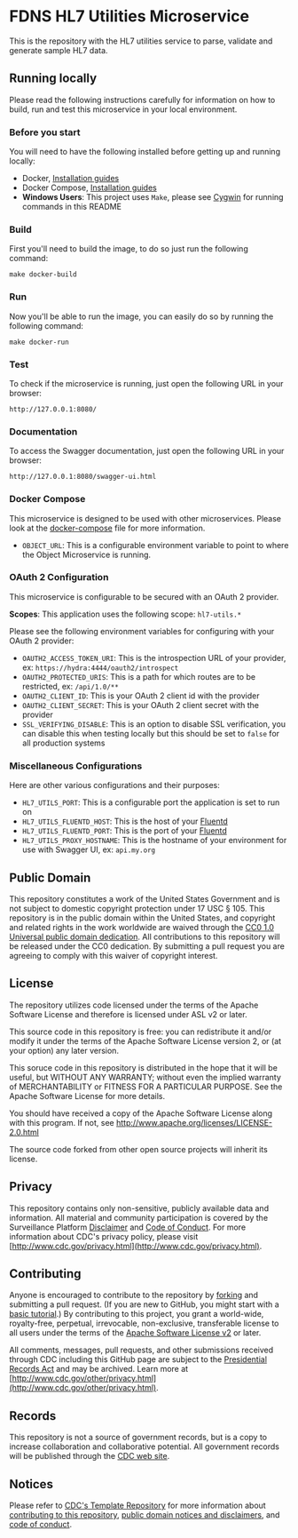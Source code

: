 # FDNS HL7 Utilities Microservice
This is the repository with the HL7 utilities service to parse, validate and generate sample HL7 data.

## Running locally
Please read the following instructions carefully for information on how to build, run and test this microservice in your local environment.

### Before you start
You will need to have the following installed before getting up and running locally:

- Docker, [Installation guides](https://docs.docker.com/install/)
- Docker Compose, [Installation guides](https://docs.docker.com/compose/install/)
- **Windows Users**: This project uses `Make`, please see [Cygwin](http://www.cygwin.com/) for running commands in this README

### Build

First you'll need to build the image, to do so just run the following command:

```
make docker-build
```

### Run

Now you'll be able to run the image, you can easily do so by running the following command:

```
make docker-run
```

### Test

To check if the microservice is running, just open the following URL in your browser:

```
http://127.0.0.1:8080/
```

### Documentation

To access the Swagger documentation, just open the following URL in your browser:

```
http://127.0.0.1:8080/swagger-ui.html
```

### Docker Compose
This microservice is designed to be used with other microservices. Please look at the [docker-compose](./docker-compose.yml) file for more information.

* `OBJECT_URL`: This is a configurable environment variable to point to where the Object Microservice is running.

### OAuth 2 Configuration

This microservice is configurable to be secured with an OAuth 2 provider.

__Scopes__: This application uses the following scope: `hl7-utils.*`

Please see the following environment variables for configuring with your OAuth 2 provider:

* `OAUTH2_ACCESS_TOKEN_URI`: This is the introspection URL of your provider, ex: `https://hydra:4444/oauth2/introspect`
* `OAUTH2_PROTECTED_URIS`: This is a path for which routes are to be restricted, ex: `/api/1.0/**`
* `OAUTH2_CLIENT_ID`: This is your OAuth 2 client id with the provider
* `OAUTH2_CLIENT_SECRET`: This is your OAuth 2 client secret with the provider
* `SSL_VERIFYING_DISABLE`: This is an option to disable SSL verification, you can disable this when testing locally but this should be set to `false` for all production systems

### Miscellaneous Configurations

Here are other various configurations and their purposes:

* `HL7_UTILS_PORT`: This is a configurable port the application is set to run on
* `HL7_UTILS_FLUENTD_HOST`: This is the host of your [Fluentd](https://www.fluentd.org/)
* `HL7_UTILS_FLUENTD_PORT`: This is the port of your [Fluentd](https://www.fluentd.org/)
* `HL7_UTILS_PROXY_HOSTNAME`: This is the hostname of your environment for use with Swagger UI, ex: `api.my.org`

## Public Domain
This repository constitutes a work of the United States Government and is not
subject to domestic copyright protection under 17 USC § 105. This repository is in
the public domain within the United States, and copyright and related rights in
the work worldwide are waived through the [CC0 1.0 Universal public domain dedication](https://creativecommons.org/publicdomain/zero/1.0/).
All contributions to this repository will be released under the CC0 dedication. By
submitting a pull request you are agreeing to comply with this waiver of
copyright interest.

## License
The repository utilizes code licensed under the terms of the Apache Software
License and therefore is licensed under ASL v2 or later.

This source code in this repository is free: you can redistribute it and/or modify it under
the terms of the Apache Software License version 2, or (at your option) any
later version.

This soruce code in this repository is distributed in the hope that it will be useful, but WITHOUT ANY
WARRANTY; without even the implied warranty of MERCHANTABILITY or FITNESS FOR A
PARTICULAR PURPOSE. See the Apache Software License for more details.

You should have received a copy of the Apache Software License along with this
program. If not, see http://www.apache.org/licenses/LICENSE-2.0.html

The source code forked from other open source projects will inherit its license.


## Privacy
This repository contains only non-sensitive, publicly available data and
information. All material and community participation is covered by the
Surveillance Platform [Disclaimer](https://github.com/CDCgov/template/blob/master/DISCLAIMER.md)
and [Code of Conduct](https://github.com/CDCgov/template/blob/master/code-of-conduct.md).
For more information about CDC's privacy policy, please visit [http://www.cdc.gov/privacy.html](http://www.cdc.gov/privacy.html).

## Contributing
Anyone is encouraged to contribute to the repository by [forking](https://help.github.com/articles/fork-a-repo)
and submitting a pull request. (If you are new to GitHub, you might start with a
[basic tutorial](https://help.github.com/articles/set-up-git).) By contributing
to this project, you grant a world-wide, royalty-free, perpetual, irrevocable,
non-exclusive, transferable license to all users under the terms of the
[Apache Software License v2](http://www.apache.org/licenses/LICENSE-2.0.html) or
later.

All comments, messages, pull requests, and other submissions received through
CDC including this GitHub page are subject to the [Presidential Records Act](http://www.archives.gov/about/laws/presidential-records.html)
and may be archived. Learn more at [http://www.cdc.gov/other/privacy.html](http://www.cdc.gov/other/privacy.html).

## Records
This repository is not a source of government records, but is a copy to increase
collaboration and collaborative potential. All government records will be
published through the [CDC web site](http://www.cdc.gov).

## Notices
Please refer to [CDC's Template Repository](https://github.com/CDCgov/template)
for more information about [contributing to this repository](https://github.com/CDCgov/template/blob/master/CONTRIBUTING.md),
[public domain notices and disclaimers](https://github.com/CDCgov/template/blob/master/DISCLAIMER.md),
and [code of conduct](https://github.com/CDCgov/template/blob/master/code-of-conduct.md).
